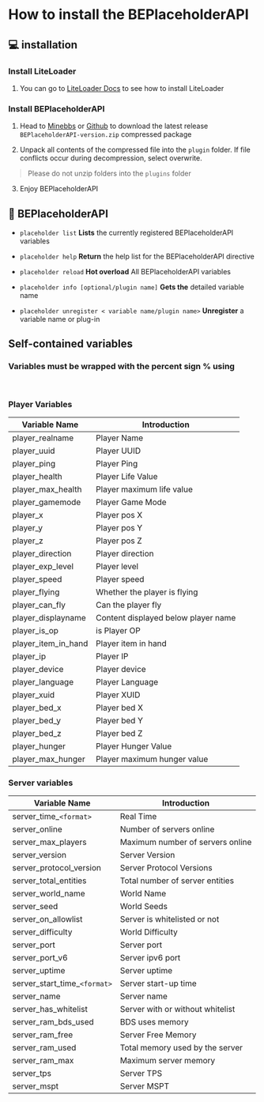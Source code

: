 # How to install the BEPlaceholderAPI

## 💻 installation

### Install LiteLoader
1. You can go to [LiteLoader Docs](https://docs.litebds.com/#/en_US/Usage/) to see how to install LiteLoader

### Install BEPlaceholderAPI
1. Head to [Minebbs]() or [Github](https://github.com/dreamguxiang/BEPlaceholderAPI/releases) to download the latest release `BEPlaceholderAPI-version.zip` compressed package

2. Unpack all contents of the compressed file into the `plugin` folder. If file conflicts occur during decompression, select overwrite.
> Please do not unzip folders into the `plugins` folder

3. Enjoy BEPlaceholderAPI

## 🎯 BEPlaceholderAPI
- `placeholder list`
**Lists** the currently registered BEPlaceholderAPI variables

- `placeholder help`
**Return** the help list for the BEPlaceholderAPI directive

- `placeholder reload`
**Hot overload** All BEPlaceholderAPI variables

- `placeholder info [optional/plugin name]`
**Gets the** detailed variable name

- `placeholder unregister < variable name/plugin name>`
**Unregister** a variable name or plug-in

## Self-contained variables

### Variables must be wrapped with the percent sign % using
<br>

### Player Variables
|  Variable Name   | Introduction  |
|  ----  | ----  |
| player_realname  | Player Name |
| player_uuid  | Player UUID |
| player_ping    | Player Ping |
| player_health   | Player Life Value |
| player_max_health   | Player maximum life value |
| player_gamemode   | Player Game Mode |
| player_x   | Player pos X |
| player_y   | Player pos Y |
| player_z   | Player pos Z |
| player_direction   | Player direction |
| player_exp_level   | Player level |
| player_speed   |  Player speed |
| player_flying   | Whether the player is flying |
| player_can_fly   |Can the player fly |
| player_displayname   | Content displayed below player name |
| player_is_op   | is Player OP |
| player_item_in_hand   | Player item in hand |
| player_ip    | Player IP |
| player_device    | Player device |
| player_language    |  Player Language |
| player_xuid    |  Player XUID |
| player_bed_x    | Player bed X |
| player_bed_y     | Player bed Y |
| player_bed_z     | Player bed Z |
| player_hunger     |  Player Hunger Value |
| player_max_hunger     | Player maximum hunger value |

### Server variables

|  Variable Name   | Introduction  |
|  ----  | ----  |
| server_time_`<format>`  | Real Time  |
| server_online  | Number of servers online |
| server_max_players     |  Maximum number of servers online |
| server_version    | Server Version |
| server_protocol_version    | Server Protocol Versions |
| server_total_entities    | Total number of server entities |
| server_world_name    | World Name |
| server_seed    |World Seeds |
| server_on_allowlist    | Server is whitelisted or not |
| server_difficulty    | World Difficulty |
| server_port    |  Server port |
| server_port_v6    |  Server ipv6 port |
| server_uptime   | Server uptime |
| server_start_time_`<format>`   |Server start-up time |
| server_name   | Server name |
| server_has_whitelist    |Server with or without whitelist|
| server_ram_bds_used    | BDS uses memory|
| server_ram_free    | Server Free Memory  |
| server_ram_used     | Total memory used by the server |
| server_ram_max     |  Maximum server memory |
| server_tps     |  Server TPS |
| server_mspt     | Server MSPT |